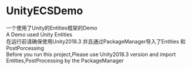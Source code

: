 # UnityECSDemo
一个使用了Unity的Entities框架的Demo<br/>
A Demo used Unity Entities<br/>
在运行前请确保使用Unity2018.3 并且通过PackageManager导入了Entities 和 PostPorcessing<br/>
Before you run this project,Please use Unity2018.3 version and import Entities,PostProcessing by the PackageManager
